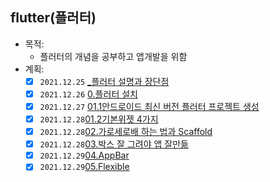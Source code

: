 ## flutter(플러터)
- 목적:
  - 플러터의 개념을 공부하고 앱개발을 위함
- 계획:
  - [x] `2021.12.25` [_플러터 설명과 장단점](../07.flutter(플러터)/2021/12/_플러터설명과장단점/2021.12.25_플러터설명과장단점.md)  
  - [x] `2021.12.26` [0.플러터 설치](../07.flutter(플러터)/2021/12/0.플러터설치/2021.12.25_0.플러터설치.md)
  - [x] `2021.12.27` [01.1안드로이드 최신 버전 플러터 프로젝트 생성](../07.flutter(플러터)/2021/12/01.1안드로이드최신버전프로젝트/2021.12.27_0.1안드로이드최신버전플러터프로젝트생성.md
)
  - [x] `2021.12.28`[01.2기본위젯 4가지](../07.flutter(플러터)/2021/12/01.2기본위젯4가지/2021.12.27_1.2기본위젯4가지.md)
  - [x] `2021.12.28`[02.가로세로배 하는 법과 Scaffold](../07.flutter(플러터)/2021/12/02.가로세로배치하는법과Scaffold/2021.12.28_02.가로세로배치하는법과Scaffold.md)
  - [x] `2021.12.28`[03.박스 잘 그려야 앱 잘만듦](../07.flutter(플러터)/2021/12/03.박스잘그려야앱잘만듦/2021.12.28_03.박스잘그려야앱잘만듦.md)
  - [x] `2021.12.29`[04.AppBar](../07.flutter(플러터)/2021/12/04.AppBar/2021.12.29_04.AppBar.md)
  - [x] `2021.12.29`[05.Flexible](../07.flutter(플러터)/2021/12/05.Flexible/2021.12.29_05.Flexible.md)

